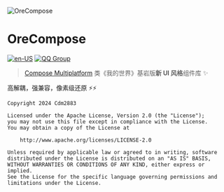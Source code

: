 ![OreCompose](https://socialify.git.ci/Cdm2883/OreCompose/image?description=1&font=Inter&forks=1&issues=1&logo=data%3Aimage%2Fpng%3Bbase64%2CiVBORw0KGgoAAAANSUhEUgAAAE4AAABXCAYAAACqc3NOAAAAAXNSR0IArs4c6QAAAh5JREFUeJzt3bFKw1AYxXEjASuR2kUEcSsOgtCCPkHxAVxEcPEZfBJdfQRx8gXEFxBaEBzETVxcarGoINbtGiQf7T1prmn8%2F6YkTZNw%2BM6Ym2iuYLV2J%2FN40kzc9vBhOPK5ZtJMotR%2FM8957175XNLbfKFXrzCCE0XjT5lMnkq2Tra87tU7vrXuFazCTJyI4ETeVQ1ZSV8hK8zEiQhOZFa1zJX0VUSFmTgRwYmiKlXSV54KM3EighNFq0d7buelN6hkJX1ZFV5u1V2FmTgRwYmiWrvj6vnfKukrXWEmTkRwoji9c3NwkXnS9vl%2BkIcpi%2Bhy1%2FiFquZGcKJ4%2FCnVrbBdyfGYOBHBiSaqqmVWKpynkhYmTkRwolxVtfxVhYuopIWJExGcqJCqWqZV4ZCVtDBxIoITBa2qxarwzuFZ4CeZHBMnIjgRwYkITkRwIoITEZyI4EQEJyI4EcGJCE5EcCKCExGciOBEBCciOBHBiQhORHAighMRnIjgRAQnIjgRwYkITkRwIoITEZyI4ETx19vArWwQr21mrgLx%2BXQX7olKoHt9mnm8sbLBKhB5EZwonl%2Bsp%2FfdKI4%2BftYUqmqFrUouNdZdDq%2F9R3e8%2F3zvtpk4EcGJYmtFvl%2FLo810hX0rmd5mxcIpIziR%2BWbNLFa4iEpamDgRwYm8X4IrQ4VDVtLCxIkITjS1D2FYrHWG0xWOFhKvb9ZYlUzjmzUlRXCib4RCv1Gei%2FJ7AAAAAElFTkSuQmCC&name=1&owner=1&pattern=Brick+Wall&pulls=1&stargazers=1&theme=Auto)
# OreCompose
[![en-US](https://img.shields.io/badge/README-English%20%28United%20States%29-50a0fe?style=for-the-badge)](README.en-US.md)
[![QQ Group](https://img.shields.io/badge/QQ_Group-Cdm's_group-0099ff?style=for-the-badge&logo=data%3Aimage%2Fpng%3Bbase64%2CiVBORw0KGgoAAAANSUhEUgAAAGAAAABgCAYAAADimHc4AAAACXBIWXMAACE4AAAhOAFFljFgAAAAAXNSR0IArs4c6QAAAARnQU1BAACxjwv8YQUAAARcSURBVHgB7Z2NUdswFMf%2F6XWAdALEBNAJaiZomQAzQekEJBOUTsAIzQawQekEdicgnUDVO8uHa0icSHqyJb%2Ffnc6Q5GxLT%2B9DlvwECIIgCIIgzJEFJo7WujCHc1PO7HFpiur9rDZla4%2B%2FTXky5XGxWGwhHA81uin3pjxrPx5MKU1ZQhjGNlalw1OZcmuKgvAa3fT4J81PZUoJ4QXTIN91fB703LXBNMDSNsRYVHoCQhglCrIVf8DraCY2FCVdmGjpCSMRXQC6iUh%2BYfzGbxlVCO8Qn3tMp%2FEJ6hA%2FxzJHUQVgKnlrDl8wPRSajpEv1MP09FkhMtF8gKlchWmZnl2cGn9QIxJRTJBuBj8KaRDVFEXRgIR6fwtFRY%2BIALsGJNb7W24RCXYNSLD3t0TRAlYNMI1PIadCmkQJl7lN0BRj%2FkO50hHmEdhMkL35Z6QNuxni1IAC6cOuwZwCSNn8tHwGM5wCOEP60OMTBUZYBGDt%2FznyoAAjXBqQS%2BMTrHURAQyjwAiXABTygdWXcQkgBwfcosAIlwCyWonGGQmJCToMtg4lGnAYyQkgNxSYCC4ALSuRj4JDA0QARxBcADFXFOSA%2BICR4fABCvmRVBRUIj%2FY5gWCT0kmvApiCJbpyaAakPgqiCFYZvhCm6AS%2BcKySiKYAKzzZZ9DHRFq%2FBKBCakBJfIneAcL5oQzdr59gjrjIBqQufPtE9QZhzJBJeZDUGfsLYAZON8%2BQZ1xCA0oMD%2BCdThvJzwj59vnQ4h0OF4aYBqf1v8ozJMbBMDXBAW5iUT5hAD4CiDITSQKpdgp4ImzAOzFFeZNAU98NCCH9f%2B%2BeFsAHwHM2fy0FL4zgE4CsBfNaQW0D16WwFUDCggtBTxwFYDY%2Fxe8TLGrAHJafu7L0g5InThaADMf%2Fe6igCMuGqAg9HG2CC4CGFK3GnmyL6lfPBM0cLE18hXAtz3fKTjiIoCTHZ%2FX5vHsyhz%2FID%2B2dh74x47vl64DspA%2B4MIe96lqqrR1WmG3hjtNU7oI4K0LrTvL0nMUAO1JADsBc4km2WufaALos7Gmp4UE4D1TNDE27R82w%2B4agXARQLdxa%2FSck%2B0lOWlB3V8HZP6%2Fw25%2FcBQ%2BAqjRLFKq3%2FhNsB4yAR7f%2BtDU%2B6b3XY0YUHZZfUD%2Bfc2zE8YYqD11pOjnTjcLE6aFbrYjSR32JK6saSt1%2BktW2NMYc7%2Bkd410Wcd44zNG4laKGL4iLSjyOUUEYgiABii0XUkqU5gU5X2M9b4z%2B3vCndFjjTS4zi59va0QPSuqMW2o8TfIFd3solHpaVJiBN4jErpZSXeF6SbzuDL3SMdNzE1AuccB1NgUAZVIZzxQo3nEsF6knHhEN%2FtDVjpt2DdyYNEAe%2BMr5AHtS3wBJjhyReSQtr7PJVd0xBWG1sgLNqfMZYIUmpFvgWYSv7sN%2BRL7I6Et%2Fq%2Fwtlf%2B4mX7cnTOe9I7t%2BqcY%2Bia6JyvPTcdaSpyI1nABEEQBEEQQvMP82DW%2Bu24kOQAAAAASUVORK5CYII%3D)](https://qm.qq.com/cgi-bin/qm/qr?k=Vcspr10ZnFcPd29hgPUgmxcBPsPni6pC&jump_from=webapi&authKey=uKMeRLS8aWCJwEXlYmkKeg1aBg4xmt/UbdXvEejPDOqCxhIKpqLK8Q+qG4ZFl0Nn)
> [Compose Multiplatform](https://www.jetbrains.com/lp/compose-multiplatform/) 类《我的世界》基岩版**新 UI 风格**组件库 ✨

高解耦，强兼容，像素级还原 ⚡⚡

```
Copyright 2024 Cdm2883

Licensed under the Apache License, Version 2.0 (the "License");
you may not use this file except in compliance with the License.
You may obtain a copy of the License at

    http://www.apache.org/licenses/LICENSE-2.0

Unless required by applicable law or agreed to in writing, software
distributed under the License is distributed on an "AS IS" BASIS,
WITHOUT WARRANTIES OR CONDITIONS OF ANY KIND, either express or implied.
See the License for the specific language governing permissions and
limitations under the License.
```
